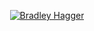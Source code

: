 <p align="center">
  <a href="https://github.com/Filigee">
    <img src="https://user-images.githubusercontent.com/121239324/212734225-5abec0f1-be4a-41a1-9c89-f499eb405b1f.png" alt="Bradley Hagger" /></a>
</p>

